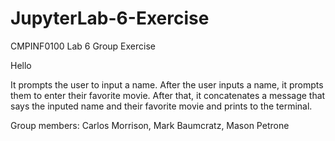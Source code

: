# JupyterLab-6-Exercise
CMPINF0100 Lab 6 Group Exercise 

Hello

It prompts the user to input a name. After the user inputs a name, it prompts them to enter their favorite movie. After that, it concatenates a message that says the inputed name and their favorite movie and prints to the terminal.

Group members: Carlos Morrison, Mark Baumcratz, Mason Petrone

